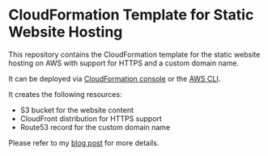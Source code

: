 # CloudFormation Template for Static Website Hosting 
This repository contains the CloudFormation template for the static website hosting on AWS with support for HTTPS and a custom domain name.

It can be deployed via [CloudFormation console](https://docs.aws.amazon.com/AWSCloudFormation/latest/UserGuide/cfn-console-create-stack.html) or the [AWS CLI](https://docs.aws.amazon.com/AWSCloudFormation/latest/UserGuide/using-cfn-cli-creating-stack.html). 

It creates the following resources:
* S3 bucket for the website content
* CloudFront distribution for HTTPS support
* Route53 record for the custom domain name

Please refer to my [blog post](https://dev.to/zirkelc/aws-website-hosting-s3-https-cloudfront-route53-4j4-temp-slug-5410438) for more details.
